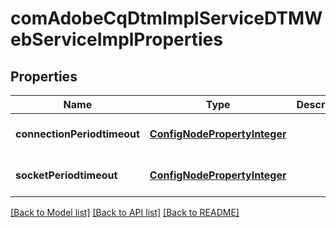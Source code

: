 # comAdobeCqDtmImplServiceDTMWebServiceImplProperties

## Properties
Name | Type | Description | Notes
------------ | ------------- | ------------- | -------------
**connectionPeriodtimeout** | [**ConfigNodePropertyInteger**](ConfigNodePropertyInteger.md) |  | [optional] [default to null]
**socketPeriodtimeout** | [**ConfigNodePropertyInteger**](ConfigNodePropertyInteger.md) |  | [optional] [default to null]

[[Back to Model list]](../README.md#documentation-for-models) [[Back to API list]](../README.md#documentation-for-api-endpoints) [[Back to README]](../README.md)



